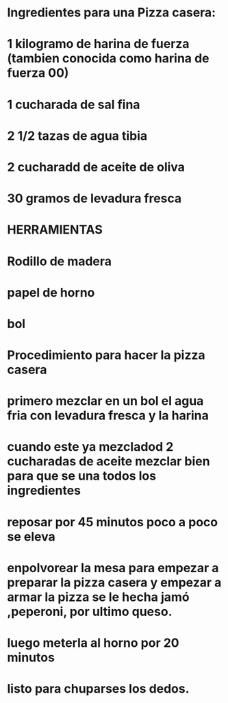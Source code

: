 # Ingredientes para una Pizza casera:
# 1 kilogramo de harina de fuerza (tambien conocida como harina de fuerza 00)
# 1 cucharada de sal fina
# 2  1/2  tazas de agua tibia 
#  2  cucharadd de aceite de oliva
#  30 gramos de levadura fresca
#  HERRAMIENTAS 
#  Rodillo de  madera 
#  papel de horno
#   bol

#   Procedimiento  para  hacer la  pizza  casera
#  primero  mezclar en un bol el agua fria  con levadura fresca  y  la harina
#  cuando este ya mezcladod  2  cucharadas de  aceite  mezclar  bien  para que se una todos los  ingredientes
#  reposar por 45 minutos  poco  a  poco  se eleva
#  enpolvorear la mesa para empezar a preparar  la pizza  casera  y empezar a armar la  pizza se le hecha  jamó ,peperoni, por  ultimo  queso.
#   luego meterla al horno  por 20  minutos
#   listo  para  chuparses  los  dedos.



                                
